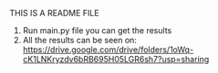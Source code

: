 THIS IS A README FILE

1. Run main.py file you can get the results 
2. All the results can be seen on: https://drive.google.com/drive/folders/1oWq-cK1LNKryzdv6bRB695H05LGR6sh7?usp=sharing
